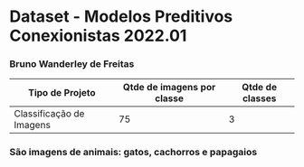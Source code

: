 # Dataset - Modelos Preditivos Conexionistas 2022.01

### Bruno Wanderley de Freitas

|**Tipo de Projeto**|**Qtde de imagens por classe**|**Qtde de classes**|
|--|--|--|
| Classificação de Imagens | 75 | 3|

### São imagens de animais: gatos, cachorros e papagaios
